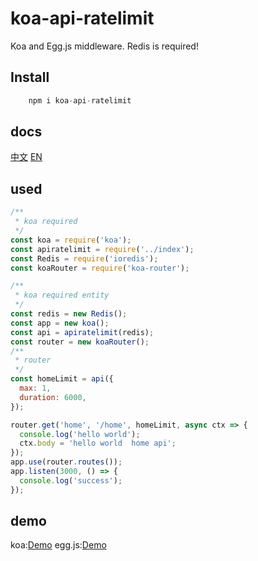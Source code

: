 # koa-api-ratelimit

Koa and Egg.js middleware.
Redis is required!

## Install

```javascript
    npm i koa-api-ratelimit
```

## docs

[中文](https://github.com/rainyulei/koa-api-ratelimit/blob/master/docs/zh.md)
[EN](https://github.com/rainyulei/koa-api-ratelimit/blob/master/docs/en.md)

## used

```javascript
/**
 * koa required
 */
const koa = require('koa');
const apiratelimit = require('../index');
const Redis = require('ioredis');
const koaRouter = require('koa-router');

/**
 * koa required entity
 */
const redis = new Redis();
const app = new koa();
const api = apiratelimit(redis);
const router = new koaRouter();
/**
 * router
 */
const homeLimit = api({
  max: 1,
  duration: 6000,
});

router.get('home', '/home', homeLimit, async ctx => {
  console.log('hello world');
  ctx.body = 'hello world  home api';
});
app.use(router.routes());
app.listen(3000, () => {
  console.log('success');
});
```

## demo

koa:[Demo](https://github.com/rainyulei/koa-api-ratelimit/blob/master/demo/index.js)
egg.js:[Demo](https://github.com/rainyulei/koa-api-ratelimit/blob/master/demo/eggjs.js)
